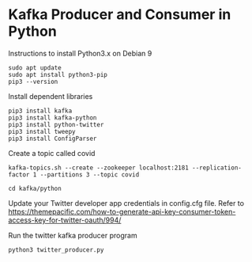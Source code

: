 # Kafka Producer and Consumer in Python

Instructions to install Python3.x on Debian 9
```
sudo apt update
sudo apt install python3-pip
pip3 --version

```

Install dependent libraries
```
pip3 install kafka
pip3 install kafka-python
pip3 install python-twitter
pip3 install tweepy
pip3 install ConfigParser

```

Create a topic called covid
```
kafka-topics.sh --create --zookeeper localhost:2181 --replication-factor 1 --partitions 3 --topic covid
```

```
cd kafka/python
```
Update your Twitter developer app credentials in config.cfg file. Refer to https://themepacific.com/how-to-generate-api-key-consumer-token-access-key-for-twitter-oauth/994/

Run the twitter kafka producer program
```
python3 twitter_producer.py
```
